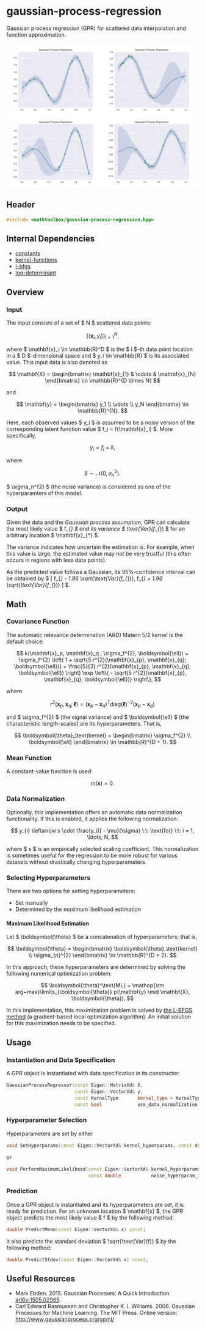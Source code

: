# gaussian-process-regression

Gaussian process regression (GPR) for scattered data interpolation and function approximation.

![](gaussian-process-regression/examples.png)

## Header

```cpp
#include <mathtoolbox/gaussian-process-regression.hpp>
```

## Internal Dependencies

- [constants](../constants)
- [kernel-functions](../kernel-functions/)
- [l-bfgs](../l-bfgs)
- [log-determinant](../log-determinant/)

## Overview

### Input

The input consists of a set of $ N $ scattered data points:

$$
\{ (\mathbf{x}_i, y_i) \}_{i = 1}^{N},
$$

where $ \mathbf{x}_i \in \mathbb{R}^D $ is the $ i $-th data point location in a $ D $-dimensional space and $ y_i \in \mathbb{R} $ is its associated value. This input data is also denoted as

$$
\mathbf{X} = \begin{bmatrix} \mathbf{x}_{1} & \cdots & \mathbf{x}_{N} \end{bmatrix} \in \mathbb{R}^{D \times N}
$$

and

$$
\mathbf{y} = \begin{bmatrix} y_1 \\ \vdots \\ y_N \end{bmatrix} \in \mathbb{R}^{N}.
$$

Here, each observed values $ y_i $ is assumed to be a noisy version of the corresponding latent function value $ f_i = f(\mathbf{x}_i) $. More specifically,

$$
y_i = f_i + \delta,
$$

where

$$
\delta \sim \mathcal{N}(0, \sigma_n^{2}).
$$

$ \sigma_n^{2} $ (the noise variance) is considered as one of the hyperparamters of this model.

### Output

Given the data and the _Gaussian process_ assumption, GPR can calculate the most likely value $ f_{*} $ and its variance $ \text{Var}(f_{*}) $ for an arbitrary location $ \mathbf{x}_{*} $.

The variance indicates how uncertain the estimation is. For example, when this value is large, the estimated value may not be very trustful (this often occurs in regions with less data points).

As the predicted value follows a Gaussian, its 95%-confidence interval can be obtained by $ [ f_{*} - 1.96 \sqrt{\text{Var}(f_{*})}, f_{*} + 1.96 \sqrt{\text{Var}(f_{*})} ] $.

## Math

### Covariance Function

The automatic relevance determination (ARD) Matern 5/2 kernel is the default choice:

$$
k(\mathbf{x}_p, \mathbf{x}_q ; \sigma_f^{2}, \boldsymbol{\ell}) = \sigma_f^{2} \left( 1 + \sqrt{5 r^{2}(\mathbf{x}_{p}, \mathbf{x}_{q}; \boldsymbol{\ell})} + \frac{5}{3} r^{2}(\mathbf{x}_{p}, \mathbf{x}_{q}; \boldsymbol{\ell}) \right) \exp \left\{ - \sqrt{5 r^{2}(\mathbf{x}_{p}, \mathbf{x}_{q}; \boldsymbol{\ell})} \right\},
$$

where

$$
r^{2}(\mathbf{x}_{p}, \mathbf{x}_{q}; \boldsymbol{\ell}) = (\mathbf{x}_p - \mathbf{x}_q)^{T} \text{diag}(\boldsymbol{\ell})^{-2} (\mathbf{x}_p - \mathbf{x}_q)
$$

and $ \sigma_f^{2} $ (the signal variance) and $ \boldsymbol{\ell} $ (the characteristic length-scales) are its hyperparameters. That is,

$$
\boldsymbol{\theta}_\text{kernel} = \begin{bmatrix} \sigma_f^{2} \\ \boldsymbol{\ell} \end{bmatrix} \in \mathbb{R}^{D + 1}.
$$

### Mean Function

A constant-value function is used:

$$
m(\mathbf{x}) = 0.
$$

### Data Normalization

Optionally, this implementation offers an automatic data normalization functionality. If this is enabled, it applies the following normalization:

$$
y_{i} \leftarrow s \cdot \frac{y_{i} - \mu}{\sigma} \:\: \text{for} \:\: i = 1, \ldots, N,
$$

where $ s $ is an empirically selected scaling coefficient. This normalization is sometimes useful for the regression to be more robust for various datasets without drastically changing hyperparameters.

### Selecting Hyperparameters

There are two options for setting hyperparameters:

- Set manually
- Determined by the maximum likelihood estimation

#### Maximum Likelihood Estimation

Let $ \boldsymbol{\theta} $ be a concatenation of hyperparameters; that is,

$$
\boldsymbol{\theta} = \begin{bmatrix} \boldsymbol{\theta}_\text{kernel} \\ \sigma_{n}^{2} \end{bmatrix} \in \mathbb{R}^{D + 2}.
$$

In this approach, these hyperparameters are determined by solving the following numerical optimization problem:

$$
\boldsymbol{\theta}^\text{ML} = \mathop{\rm arg~max}\limits_{\boldsymbol{\theta}} p(\mathbf{y} \mid \mathbf{X}, \boldsymbol{\theta}).
$$

In this implementation, this maximization problem is solved by [the L-BFGS method](../l-bfgs) (a gradient-based local optimization algorithm). An initial solution for this maximization needs to be specified.

## Usage

### Instantiation and Data Specification

A GPR object is instantiated with data specification in its constructor:
```cpp
GaussianProcessRegressor(const Eigen::MatrixXd& X,
                         const Eigen::VectorXd& y,
                         const KernelType       kernel_type = KernelType::ArdMatern52,
                         const bool             use_data_normalization = true);
```

### Hyperparameter Selection

Hyperparameters are set by either
```cpp
void SetHyperparams(const Eigen::VectorXd& kernel_hyperparams, const double noise_hyperparam);
```
or
```cpp
void PerformMaximumLikelihood(const Eigen::VectorXd& kernel_hyperparams_initial,
                              const double           noise_hyperparam_initial);
```

### Prediction

Once a GPR object is instantiated and its hyperparameters are set, it is ready for prediction. For an unknown location $ \mathbf{x} $, the GPR object predicts the most likely value $ f $ by the following method:
```cpp
double PredictMean(const Eigen::VectorXd& x) const;
```
It also predicts the standard deviation $ \sqrt{\text{Var}(f)} $ by the following method:
```cpp
double PredictStdev(const Eigen::VectorXd& x) const;
```

## Useful Resources

- Mark Ebden. 2015. Gaussian Processes: A Quick Introduction. [arXiv:1505.02965](https://arxiv.org/abs/1505.02965).
- Carl Edward Rasmussen and Christopher K. I. Williams. 2006. Gaussian Processes for Machine Learning. The MIT Press. Online version: <http://www.gaussianprocess.org/gpml/>
